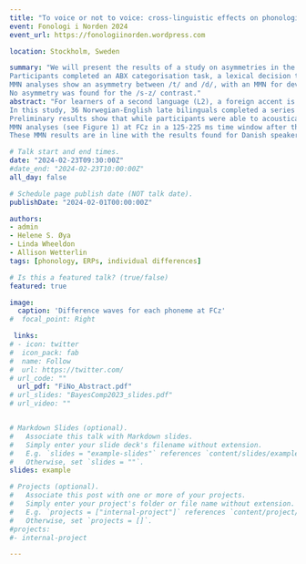 ```yaml
---
title: "To voice or not to voice: cross-linguistic effects on phonological representations"
event: Fonologi i Norden 2024
event_url: https://fonologiinorden.wordpress.com

location: Stockholm, Sweden

summary: "We will present the results of a study on asymmetries in the perception of two contrasts by Norwegian learners of English, one similar in the two languages (/t-d/) and one L2-specific (/s-z/). 
Participants completed an ABX categorisation task, a lexical decision task (LDT) and an MMN task. Results reveal an asymmetry at the behavioural level between the two phonemes of the /s-z/ contrast: performance was worst when having to reject /z/ nonwords, i.e., nonwords created by replacing /z/ with /s/ (e.g., /ˈpɔɪsn/ for ‘poison’).
MMN analyses show an asymmetry between /t/ and /d/, with an MMN for deviant /t/ only, in line with previous studies with Danish speakers but not with English speakers. 
No asymmetry was found for the /s-z/ contrast."
abstract: "For learners of a second language (L2), a foreign accent is one of the most difficult aspects to overcome (Flege, 1995). Adult learners often have trouble distinguishing two sounds in the target language when that contrast does not exist in their first language (L1) (Best & McRoberts, 2003). For example, Danish and Swedish learners of English find it difficult to perceive and produce the voicing contrast between [s] and [z] in English, as it is not used in their L1 (Bohn & Ellegaard, 2019; Flege & Hillenbrand, 1986). Research conducted with monolinguals has demonstrated asymmetries in the perception of certain phonological features, suggesting that some features are underspecified in phonological representations (Lahiri & Reetz, 2010). These asymmetries can vary depending on the language: while there is evidence that [+VOICE] is an underspecified feature in English (Hestvik & Durvasula, 2016), [-VOICE] has been found to be underspecified in Japanese (Hestvik et al., 2020) and in Danish (Højlund et al., 2019). An opposite asymmetry for the [VOICE] feature is therefore expected in L1 English and L1 Norwegian speakers. There are also reasons to believe that this opposite asymmetry might affect the perception of a [VOICE] contrast in L2 English for native speakers of Norwegian. Yet, no research has examined perceptual asymmetries in bilinguals, especially when these asymmetries occur in contrasting directions in their two languages. 
In this study, 36 Norwegian-English late bilinguals completed a series of perception experiment: an ABX categorisation task, a lexical decision task (LDT), and an MMN task using a standard oddball paradigm with several standards. Two contrasts were included: /t/ vs /d/, which exists in both languages but could lead to a different pattern of language-specific asymmetries, and /s/ vs /z/, a contrast which does not exist in Norwegian. 
Preliminary results show that while participants were able to acoustically distinguish between the two contrasts in the categorisation task, they performed better with the similar /t-d/ contrast in the categorization task and LDT. Their performance was worst when having to reject /z/ nonwords, i.e., nonwords created by replacing /z/ with /s/ (e.g., /ˈpɔɪsn/ for ‘poison’).
MMN analyses (see Figure 1) at FCz in a 125-225 ms time window after the onset of the consonant (Kappenman et al., 2021) showed only a marginal MMN for the /s-z/ contrast (β = -0.57, SE = 0.29, df = 51, t = -1.94, p = .057), and no asymmetry between the two consonants. Analyses for /t-d/ revealed a marginal Condition × Phoneme interaction (β = 1.19, SE = 0.61, df = 51, t = 1.97, p = .05) due to an asymmetry, with a marginal MMN for /t/ only (β = -0.78, SE = 0.43, df = 51, t = -1.82, p = .075). 
These MMN results are in line with the results found for Danish speakers by Højlund et al. (2019) but not those found for English speakers by Hestvik & Durvasula (2016). This suggests that even though they have good English proficiency, our participants rely on their L1 Norwegian representations, with an underspecified [VOICE] feature, when processing this similar /t-d/ contrast."

# Talk start and end times.
date: "2024-02-23T09:30:00Z"
#date_end: "2024-02-23T10:00:00Z"
all_day: false

# Schedule page publish date (NOT talk date).
publishDate: "2024-02-01T00:00:00Z"

authors: 
- admin
- Helene S. Øya
- Linda Wheeldon
- Allison Wetterlin
tags: [phonology, ERPs, individual differences]

# Is this a featured talk? (true/false)
featured: true

image:
  caption: 'Difference waves for each phoneme at FCz'
#  focal_point: Right

 links:
# - icon: twitter
#  icon_pack: fab
#  name: Follow
#  url: https://twitter.com/
# url_code: ""
  url_pdf: "FiNo_Abstract.pdf"
# url_slides: "BayesComp2023_slides.pdf"
# url_video: ""


# Markdown Slides (optional).
#   Associate this talk with Markdown slides.
#   Simply enter your slide deck's filename without extension.
#   E.g. `slides = "example-slides"` references `content/slides/example-slides.md`.
#   Otherwise, set `slides = ""`.
slides: example

# Projects (optional).
#   Associate this post with one or more of your projects.
#   Simply enter your project's folder or file name without extension.
#   E.g. `projects = ["internal-project"]` references `content/project/deep-learning/index.md`.
#   Otherwise, set `projects = []`.
#projects:
#- internal-project

---
```


